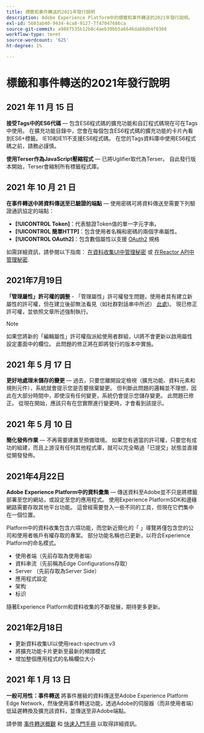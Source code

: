 ```yaml
---
title: 標籤和事件轉送的2021年發行說明
description: Adobe Experience Platform中的標籤和事件轉送的2021年發行說明。
exl-id: 5603ab40-9434-4ca8-9127-7f47047686ca
source-git-commit: a9887535b12b8c4aeb39bb5a6646da88db4f0308
workflow-type: tm+mt
source-wordcount: '625'
ht-degree: 1%

---
```


# 標籤和事件轉送的2021年發行說明

## 2021 年 11 月 15 日

**接受Tags中的ES6代碼**  — 包含ES6程式碼的擴充功能和自訂程式碼現在可在Tags中使用。 在擴充功能目錄中，您會在每個包含ES6程式碼的擴充功能的卡片內看到ES6+標籤。 IE10和IE11不支援ES6程式碼。 在您的Tags資料庫中使用ES6程式碼之前，請務必謹慎。

**使用Terser作為JavaScript壓縮程式**  — 已將Uglifier取代為Terser。 自此發行版本開始，Terser會縮制所有標籤程式庫。

## 2021 年 10 月 21 日

**在事件轉送中將資料傳送至已驗證的端點**  — 使用密碼可將資料傳送至需要下列驗證通訊協定的端點：

* **[!UICONTROL Token]**：代表驗證Token值的單一字元字串。
* **[!UICONTROL 簡單HTTP]**：包含使用者名稱和密碼的兩個字串屬性。
* **[!UICONTROL OAuth2]**：包含數個屬性以支援 [OAuth2](https://datatracker.ietf.org/doc/html/rfc6749) 規格

如需詳細資訊，請參閱以下指南： [在資料收集UI中管理秘密](../ui/event-forwarding/secrets.md) 或 [在Reactor API中管理秘密](../api/guides/secrets.md).

## 2021年7月19日

**「管理屬性」許可權的調整** - 「管理屬性」許可權發生問題，使用者具有建立新屬性的許可權，但在建立後卻無法看見（如社群對話串中所述） [此處](https://experienceleaguecommunities.adobe.com/t5/adobe-experience-platform-launch/technical-advisory-adjustments-to-the-manage-properties/ba-p/399176))。 現已修正許可權，並依照文章所述強制執行。

>[!NOTE]
>
>如果您將新的「編輯屬性」許可權指派給使用者群組，UI將不會更新以啟用屬性設定畫面中的欄位。 此問題的修正將在即將發行的版本中實施。

## 2021 年 5 月 17 日

**更好地處理未儲存的變更**  — 過去，只要您離開設定檢視（擴充功能、資料元素和規則元件），系統就會提示您是否要捨棄變更。 但判斷此問題的邏輯並不理想，因此在大部分時間中，即使沒有任何變更，系統仍會提示您儲存變更。  此問題已修正。  從現在開始，應該只有在您實際進行變更時，才會看到該提示。

## 2021 年 5 月 10 日

**簡化發佈作業**  — 不再需要建置至預備環境。  如果您有適當的許可權，只要您有成功的組建，而且上游沒有任何其他程式庫，就可以完全略過「已提交」狀態並直接從開發發佈。

## 2021年4月22日

**Adobe Experience Platform中的資料彙集**  — 傳送資料至Adobe並不只是將標籤部署至您的網站，或設定至您的應用程式。  使用Experience PlatformSDK和邊緣網路需要存取其他平台功能。  這曾經需要登入一些不同的工具，但現在它們集中在一個位置。

Platform中的資料收集包含六項功能，而您新近簡化的「 」導覽將僅包含您的公司和使用者帳戶有權存取的專案。  部分功能名稱也已更新，以符合Experience Platform的命名模式。

* 使用者端（先前存取為使用者端）
* 資料串流（先前稱為Edge Configurations存取）
* Server （先前存取為Server Side）
* 應用程式設定
* 架构
* 标识

隨著Experience Platform和資料收集的不斷發展，期待更多更新。

## 2021年2月18日

* 更新資料收集UI以使用react-spectrum v3
* 將擴充功能卡片更新至最新的頻譜模式
* 增加整個應用程式的名稱欄位大小

## 2021 年 1 月 13 日

**一般可用性：事件轉送** 將事件層級的資料傳送至Adobe Experience Platform Edge Network，然後使用事件轉送功能，透過Adobe的伺服器（而非使用者端）低延遲轉換及擴充該資料，並傳送至非Adobe端點。

請參閱 [事件轉送概觀](../ui/event-forwarding/overview.md) 和 [快速入門手冊](../ui/event-forwarding/getting-started.md) 以取得詳細資訊。
